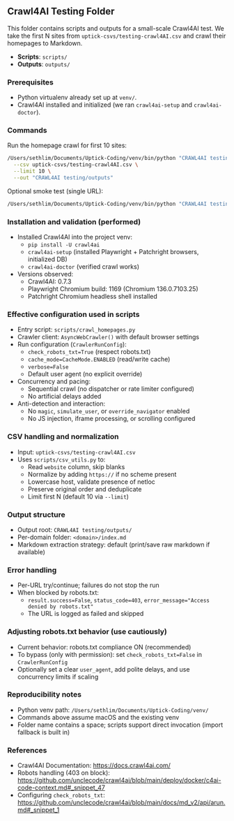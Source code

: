 ## Crawl4AI Testing Folder

This folder contains scripts and outputs for a small-scale Crawl4AI test. We take the first N sites from `uptick-csvs/testing-crawl4AI.csv` and crawl their homepages to Markdown.

- **Scripts**: `scripts/`
- **Outputs**: `outputs/`

### Prerequisites

- Python virtualenv already set up at `venv/`.
- Crawl4AI installed and initialized (we ran `crawl4ai-setup` and `crawl4ai-doctor`).

### Commands

Run the homepage crawl for first 10 sites:

```bash
/Users/sethlim/Documents/Uptick-Coding/venv/bin/python "CRAWL4AI testing/scripts/crawl_homepages.py" \
  --csv uptick-csvs/testing-crawl4AI.csv \
  --limit 10 \
  --out "CRAWL4AI testing/outputs"
```

Optional smoke test (single URL):

```bash
/Users/sethlim/Documents/Uptick-Coding/venv/bin/python "CRAWL4AI testing/scripts/crawl_smoke_test.py"
```

### Installation and validation (performed)

- Installed Crawl4AI into the project venv:
  - `pip install -U crawl4ai`
  - `crawl4ai-setup` (installed Playwright + Patchright browsers, initialized DB)
  - `crawl4ai-doctor` (verified crawl works)
- Versions observed:
  - Crawl4AI: 0.7.3
  - Playwright Chromium build: 1169 (Chromium 136.0.7103.25)
  - Patchright Chromium headless shell installed

### Effective configuration used in scripts

- Entry script: `scripts/crawl_homepages.py`
- Crawler client: `AsyncWebCrawler()` with default browser settings
- Run configuration (`CrawlerRunConfig`):
  - `check_robots_txt=True` (respect robots.txt)
  - `cache_mode=CacheMode.ENABLED` (read/write cache)
  - `verbose=False`
  - Default user agent (no explicit override)
- Concurrency and pacing:
  - Sequential crawl (no dispatcher or rate limiter configured)
  - No artificial delays added
- Anti-detection and interaction:
  - No `magic`, `simulate_user`, or `override_navigator` enabled
  - No JS injection, iframe processing, or scrolling configured

### CSV handling and normalization

- Input: `uptick-csvs/testing-crawl4AI.csv`
- Uses `scripts/csv_utils.py` to:
  - Read `website` column, skip blanks
  - Normalize by adding `https://` if no scheme present
  - Lowercase host, validate presence of netloc
  - Preserve original order and deduplicate
  - Limit first N (default 10 via `--limit`)

### Output structure

- Output root: `CRAWL4AI testing/outputs/`
- Per-domain folder: `<domain>/index.md`
- Markdown extraction strategy: default (print/save raw markdown if available)

### Error handling

- Per-URL try/continue; failures do not stop the run
- When blocked by robots.txt:
  - `result.success=False`, `status_code=403`, `error_message="Access denied by robots.txt"`
  - The URL is logged as failed and skipped

### Adjusting robots.txt behavior (use cautiously)

- Current behavior: robots.txt compliance ON (recommended)
- To bypass (only with permission): set `check_robots_txt=False` in `CrawlerRunConfig`
- Optionally set a clear `user_agent`, add polite delays, and use concurrency limits if scaling

### Reproducibility notes

- Python venv path: `/Users/sethlim/Documents/Uptick-Coding/venv/`
- Commands above assume macOS and the existing venv
- Folder name contains a space; scripts support direct invocation (import fallback is built in)

### References

- Crawl4AI Documentation: https://docs.crawl4ai.com/
- Robots handling (403 on block): https://github.com/unclecode/crawl4ai/blob/main/deploy/docker/c4ai-code-context.md#_snippet_47
- Configuring `check_robots_txt`: https://github.com/unclecode/crawl4ai/blob/main/docs/md_v2/api/arun.md#_snippet_1
